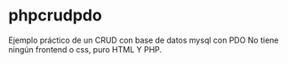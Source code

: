# phpcrudpdo
Ejemplo práctico de un CRUD con base de datos mysql con PDO
No tiene ningún frontend o css, puro HTML Y PHP.
